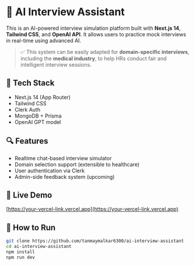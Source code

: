 # 🤖 AI Interview Assistant

This is an AI-powered interview simulation platform built with **Next.js 14**, **Tailwind CSS**, and **OpenAI API**. It allows users to practice mock interviews in real-time using advanced AI.

> ✅ This system can be easily adapted for **domain-specific interviews**, including the **medical industry**, to help HRs conduct fair and intelligent interview sessions.

## 🔧 Tech Stack

- Next.js 14 (App Router)
- Tailwind CSS
- Clerk Auth
- MongoDB + Prisma
- OpenAI GPT model

## 🔍 Features

- Realtime chat-based interview simulator
- Domain selection support (extensible to healthcare)
- User authentication via Clerk
- Admin-side feedback system (upcoming)

## 🔗 Live Demo

[https://your-vercel-link.vercel.app](https://your-vercel-link.vercel.app)

## 📂 How to Run

```bash
git clone https://github.com/tanmaymalkar6300/ai-interview-assistant
cd ai-interview-assistant
npm install
npm run dev
